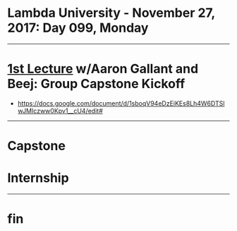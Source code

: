 # Lambda University - November 27, 2017: Day 099, Monday
***
# [1st Lecture](https://youtu.be/NaCJiR7pi4E) w/Aaron Gallant and Beej: Group Capstone Kickoff
- https://docs.google.com/document/d/1sboqV94eDzEiKEs8Lh4W6DTSlwJMIczww0Kpv1__cU4/edit#

***
# Capstone
# Internship
***
# fin
